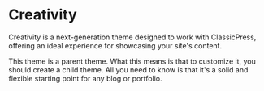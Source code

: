 # Creativity
Creativity is a next-generation theme designed to work with ClassicPress, offering an ideal experience for showcasing your site's content.

This theme is a parent theme. What this means is that to customize it, you should create a child theme. All you need to know is that it's a solid and flexible starting point for any blog or portfolio.

